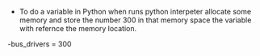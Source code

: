 - To do a variable in Python when runs python interpeter allocate some memory and store the number 300 in that memory space the variable with refernce the memory location.
 
 -bus_drivers = 300

